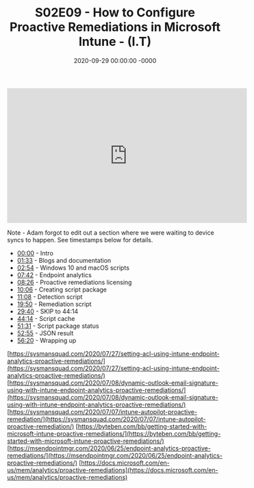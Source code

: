 ﻿---
layout: post
title: "S02E09 - How to Configure Proactive Remediations in Microsoft Intune - (I.T)"
date: 2020-09-29 00:00:00 -0000
categories:
---

<iframe loading="lazy" width="560" height="315" src="https://www.youtube.com/embed/VOBzV6GjOvI" title="YouTube video player" frameborder="0" allow="accelerometer; autoplay; clipboard-write; encrypted-media; gyroscope; picture-in-picture" allowfullscreen></iframe>

Note - Adam forgot to edit out a section where we were waiting to device syncs to happen. See timestamps below for details.

 * [00:00](https://www.youtube.com/watch?v=VOBzV6GjOvI&t=0s) - Intro
 * [01:33](https://www.youtube.com/watch?v=VOBzV6GjOvI&t=93s) - Blogs and documentation
 * [02:54](https://www.youtube.com/watch?v=VOBzV6GjOvI&t=174s) - Windows 10 and macOS scripts
 * [07:42](https://www.youtube.com/watch?v=VOBzV6GjOvI&t=462s) - Endpoint analytics
 * [08:26](https://www.youtube.com/watch?v=VOBzV6GjOvI&t=506s) - Proactive remediations licensing
 * [10:06](https://www.youtube.com/watch?v=VOBzV6GjOvI&t=606s) - Creating script package
 * [11:08](https://www.youtube.com/watch?v=VOBzV6GjOvI&t=668s) - Detection script
 * [19:50](https://www.youtube.com/watch?v=VOBzV6GjOvI&t=1190s) - Remediation script
 * [29:40](https://www.youtube.com/watch?v=VOBzV6GjOvI&t=1780s) - SKIP to 44:14
 * [44:14](https://www.youtube.com/watch?v=VOBzV6GjOvI&t=2654s) - Script cache
 * [51:31](https://www.youtube.com/watch?v=VOBzV6GjOvI&t=3091s) - Script package status
 * [52:55](https://www.youtube.com/watch?v=VOBzV6GjOvI&t=3175s) - JSON result
 * [56:20](https://www.youtube.com/watch?v=VOBzV6GjOvI&t=3380s) - Wrapping up

[https://sysmansquad.com/2020/07/27/setting-acl-using-intune-endpoint-analytics-proactive-remediations/](https://sysmansquad.com/2020/07/27/setting-acl-using-intune-endpoint-analytics-proactive-remediations/)
[https://sysmansquad.com/2020/07/08/dynamic-outlook-email-signature-using-with-intune-endpoint-analytics-proactive-remediations/](https://sysmansquad.com/2020/07/08/dynamic-outlook-email-signature-using-with-intune-endpoint-analytics-proactive-remediations/)
[https://sysmansquad.com/2020/07/07/intune-autopilot-proactive-remediation/](https://sysmansquad.com/2020/07/07/intune-autopilot-proactive-remediation/)
[https://byteben.com/bb/getting-started-with-microsoft-intune-proactive-remediations/](https://byteben.com/bb/getting-started-with-microsoft-intune-proactive-remediations/)
[https://msendpointmgr.com/2020/06/25/endpoint-analytics-proactive-remediations/](https://msendpointmgr.com/2020/06/25/endpoint-analytics-proactive-remediations/)
[https://docs.microsoft.com/en-us/mem/analytics/proactive-remediations](https://docs.microsoft.com/en-us/mem/analytics/proactive-remediations)


